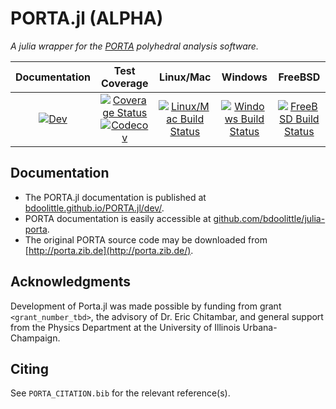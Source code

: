 # PORTA.jl (ALPHA)

*A julia wrapper for the [PORTA](http://porta.zib.de/) polyhedral analysis software.*

| Documentation | Test Coverage | Linux/Mac | Windows | FreeBSD |
|:-------------:|:-------------:|:---------:|:-------:|:-------:|
|[![Dev](https://img.shields.io/badge/docs-dev-blue.svg)](https://bdoolittle.github.io/PORTA.jl/dev) | [![Coverage Status](https://coveralls.io/repos/github/bdoolittle/PORTA.jl/badge.svg?branch=master)](https://coveralls.io/github/bdoolittle/PORTA.jl?branch=master)[![Codecov](https://codecov.io/gh/bdoolittle/PORTA.jl/branch/master/graph/badge.svg)](https://codecov.io/gh/bdoolittle/PORTA.jl) | [![Linux/Mac Build Status](http://travis-ci.com/bdoolittle/PORTA.jl.svg?branch=master)](https://travis-ci.com/bdoolittle/PORTA.jl) | [![Windows Build Status](https://ci.appveyor.com/api/projects/status/github/bdoolittle/PORTA.jl?svg=true)](https://ci.appveyor.com/project/bdoolittle/PORTA-jl) | [![FreeBSD Build Status](https://api.cirrus-ci.com/github/bdoolittle/PORTA.jl.svg)](https://cirrus-ci.com/github/bdoolittle/PORTA.jl) |

## Documentation

* The PORTA.jl documentation is published at [bdoolittle.github.io/PORTA.jl/dev/](https://bdoolittle.github.io/PORTA.jl/dev/).
* PORTA documentation is easily accessible at [github.com/bdoolittle/julia-porta](https://github.com/bdoolittle/julia-porta).
* The original PORTA source code may be downloaded from [http://porta.zib.de](http://porta.zib.de/).

## Acknowledgments

Development of Porta.jl was made possible by funding from  grant `<grant_number_tbd>`, the advisory
of Dr. Eric Chitambar, and general support from the Physics Department at the
University of Illinois Urbana-Champaign.

## Citing

See `PORTA_CITATION.bib` for the relevant reference(s).
